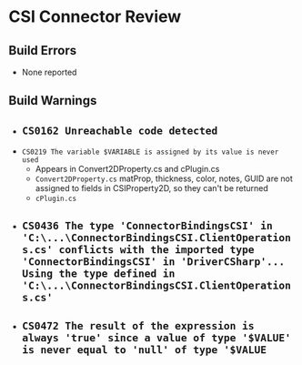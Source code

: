 # CSI Connector Review

## Build Errors
 - None reported

## Build Warnings
- ```CS0162 Unreachable code detected```
  -
- ```CS0219 The variable $VARIABLE is assigned by its value is never used```
  - Appears in Convert2DProperty.cs and cPlugin.cs
  - ```Convert2DProperty.cs``` matProp, thickness, color, notes, GUID are not assigned to fields in CSIProperty2D, so they can't be returned
  - ```cPlugin.cs``` 
- ```CS0436 The type 'ConnectorBindingsCSI' in 'C:\...\ConnectorBindingsCSI.ClientOperations.cs' conflicts with the imported type 'ConnectorBindingsCSI' in 'DriverCSharp'... Using the type defined in 'C:\...\ConnectorBindingsCSI.ClientOperations.cs'```
  -
- ```CS0472 The result of the expression is always 'true' since a value of type '$VALUE' is never equal to 'null' of type '$VALUE```
  - 